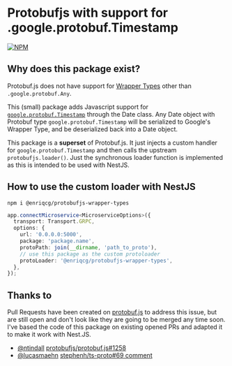 # Protobufjs with support for .google.protobuf.Timestamp

[![NPM](https://img.shields.io/npm/l/@enriqcg/protobufjs-wrapper-types)](https://www.npmjs.com/package/@enriqcg/protobufjs-wrapper-types)

## Why does this package exist?

Protobuf.js does not have support for [Wrapper Types](https://developers.google.com/protocol-buffers/docs/reference/google.protobuf) other than `.google.protobuf.Any`.

This (small) package adds Javascript support for [`google.protobuf.Timestamp`](https://developers.google.com/protocol-buffers/docs/reference/google.protobuf#google.protobuf.Timestamp) through the Date class. Any Date object with Protobuf type `google.protobuf.Timestamp` will be serialized to Google's Wrapper Type, and be deserialized back into a Date object.

This package is a **superset** of Protobuf.js. It just injects a custom handler for `google.protobuf.Timestamp` and then calls the upstream `protobufjs.loader()`. Just the synchronous loader function is implemented as this is intended to be used with NestJS.

## How to use the custom loader with NestJS

```
npm i @enriqcg/protobufjs-wrapper-types
```

```typescript
app.connectMicroservice<MicroserviceOptions>({
  transport: Transport.GRPC,
  options: {
    url: '0.0.0.0:5000',
    package: 'package.name',
    protoPath: join(__dirname, 'path_to_proto'),
    // use this package as the custom protoloader
    protoLoader: '@enriqcg/protobufjs-wrapper-types',
  },
});
```

## Thanks to

Pull Requests have been created on [protobuf.js](https://github.com/protobufjs/protobuf.js) to address this issue, but are still open and don't look like they are going to be merged any time soon. I've based the code of this package on existing opened PRs and adapted it to make it work with Nest.JS.

- [@ntindall](https://github.com/ntindall) [protobufjs/protobuf.js#1258](https://github.com/protobufjs/protobuf.js/pull/1258)
- [@lucasmaehn](https://github.com/lucasmaehn) [stephenh/ts-proto#69 comment](https://github.com/stephenh/ts-proto/issues/69#issuecomment-1096981570)
